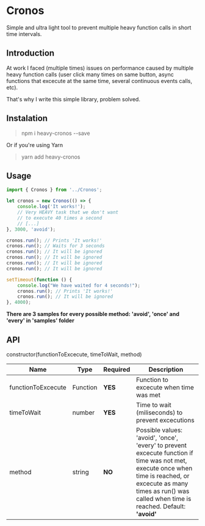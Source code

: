 # Cronos

Simple and ultra light tool to prevent multiple heavy function calls in short time intervals.

## Introduction

At work I faced (multiple times) issues on performance caused by multiple heavy function calls (user click many times on same button, async functions that excecute at the same time, several continuous events calls, etc). 

That's why I write this simple library, problem solved.

## Instalation

> npm i heavy-cronos --save

Or if you're using Yarn

> yarn add heavy-cronos

## Usage

```javascript
import { Cronos } from '../Cronos';

let cronos = new Cronos(() => {
    console.log('It works!');
    // Very HEAVY task that we don't want
    // to execute 40 times a second
    // [...]
}, 3000, 'avoid');

cronos.run(); // Prints 'It works!'
cronos.run(); // Waits for 3 seconds
cronos.run(); // It will be ignored
cronos.run(); // It will be ignored
cronos.run(); // It will be ignored
cronos.run(); // It will be ignored

setTimeout(function () {
    console.log("We have waited for 4 seconds!");
    cronos.run(); // Prints 'It works!'
    cronos.run(); // It will be ignored
}, 4000);
```
**There are 3 samples for every possible method: 'avoid', 'once' and 'every' in 'samples' folder**

## API

constructor(functionToExcecute, timeToWait, method)

Name | Type | Required | Description
--- | --- | --- | ---
functionToExcecute | Function | **YES** | Function to excecute when time was met
timeToWait | number | **YES** | Time to wait (miliseconds) to prevent excecutions
method | string | **NO** | Possible values: 'avoid', 'once', 'every' to prevent excecute function if time was not met, execute once when time is reached, or excecute as many times as run() was called when time is reached. Default: **'avoid'**